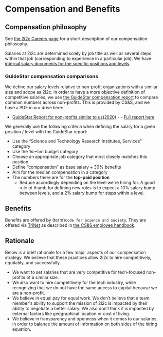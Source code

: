 # Compensation and Benefits

## Compensation philosophy

See [the 2i2c Careers page](https://2i2c.org/careers/) for a short description of our compensation philosophy.

Salaries at 2i2c are determined solely by job title as well as several steps within that job (corresponding to experience in a particular job).
We have [internal salary documents for the specific positions and levels](https://docs.google.com/spreadsheets/d/1FJM5pAbc0EWhu4CpPjlbWTMOsZAnivEd2ZBIZIdwpE8/edit?usp=sharing).

### GuideStar compensation comparisons

We define our salary levels relative to non-profit organizations with a similar size and scope as 2i2c.
In order to have a more objective definition of competitive salaries, we use [the GuideStar compensation report](https://www.guidestar.org/) to compare common numbers across non-profits.
This is provided by CS&S, and we have a PDF in our drive here:

- [GuideStar Report for non-profits similar to us(2020)](https://drive.google.com/file/d/1qb6qSTBqvrgQeTywjHfMlAqhUDau-x31/view?usp=sharing) - - [Full report here](https://drive.google.com/file/d/1i6cO-FjwN0nZfTfBUf7Vd9hdVILNeCQw/view?usp=sharing)

We generally use the following criteria when defining the salary for a given position / level with the GuideStar report:

- Use the “Science and Technology Research Institutes, Services” category
- Use the $1m-$5m budget category
- Choose an appropriate job category that most closely matches this position.
- Define “compensation” as base salary + 30% benefits
- Aim for the median compensation in a category 
- The numbers there are for the **top-paid position**  
  - Reduce accordingly depending on the level we're hiring for. A good rule of thumb for defining new roles is to expect a 10% salary bump between levels, and a 2% salary bump for steps within a level.

## Benefits

Benefits are offered by {term}`Code for Science and Society`.
They are offered via [TriNet](https://www.trinet.com/) as described in [the CS&S employee handbook](https://drive.google.com/file/d/1anHo8P09gjGLnUfGj2ceSDxvJTYwMeS1/view?usp=sharing).

## Rationale

Below is a brief rationale for a few major aspects of our compensation strategy. We believe that these practices allow 2i2c to hire competitively, equitably, and successfully.

- We want to set salaries that are very competitive for tech-focused non-profits of a similar size.
- We also want to hire competitively for the tech industry, while recognizing that we do not have the same access to capital because we are a non-profit.
- We believe in equal pay for equal work. We don’t believe that a team member's ability to support the mission of 2i2c is impacted by their ability to negotiate a better salary. We also don’t think it is impacted by external factors like geographical location or cost of living.
- We believe in transparency and openness when it comes to our salaries, in order to balance the amount of information on both sides of the hiring equation. 
